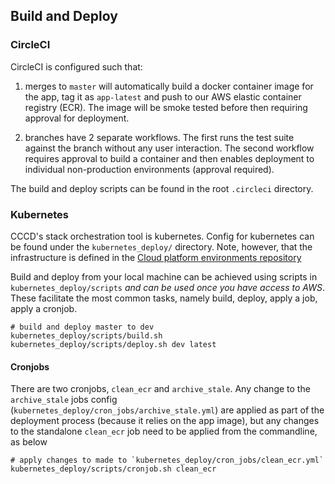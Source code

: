 ## Build and Deploy

### CircleCI

CircleCI is configured such that:

1. merges to `master` will automatically build a docker container image for the app, tag it as `app-latest` and push to our AWS elastic container registry (ECR). The image will be smoke tested before then requiring approval for deployment.

2. branches have 2 separate workflows. The first runs the test suite against the branch without any user interaction. The second workflow requires approval to build a container and then enables deployment to individual non-production environments (approval required).

The build and deploy scripts can be found in the root `.circleci` directory.

### Kubernetes

CCCD's stack orchestration tool is kubernetes. Config for kubernetes can be found under the `kubernetes_deploy/` directory. Note, however, that the infrastructure is defined in the [Cloud platform environments repository](https://github.com/ministryofjustice/cloud-platform-environments)

Build and deploy from your local machine can be achieved using scripts in `kubernetes_deploy/scripts` *and can be used once you have access to AWS*. These facilitate the most common tasks, namely build, deploy, apply a job, apply a cronjob.


```
# build and deploy master to dev
kubernetes_deploy/scripts/build.sh
kubernetes_deploy/scripts/deploy.sh dev latest
```

#### Cronjobs

There are two cronjobs, `clean_ecr` and `archive_stale`. Any change to the `archive_stale` jobs config (`kubernetes_deploy/cron_jobs/archive_stale.yml`) are applied as part of the deployment process (because it relies on the app image), but any changes to the standalone `clean_ecr` job need to be applied from the commandline, as below

```
# apply changes to made to `kubernetes_deploy/cron_jobs/clean_ecr.yml`
kubernetes_deploy/scripts/cronjob.sh clean_ecr
```